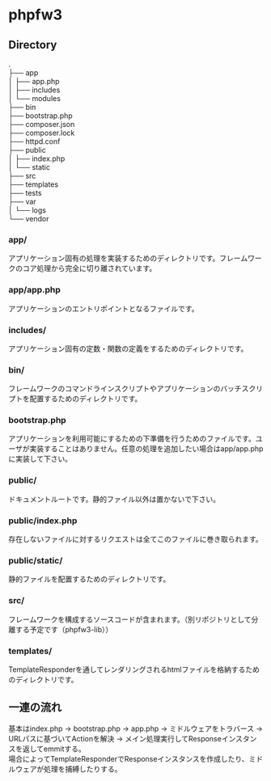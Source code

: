 # phpfw3

## Directory
.  
├── app  
│   ├── app.php  
│   ├── includes  
│   └── modules  
├── bin  
├── bootstrap.php  
├── composer.json  
├── composer.lock  
├── httpd.conf  
├── public  
│   ├── index.php  
│   └── static  
├── src  
├── templates  
├── tests  
├── var  
│   └── logs  
└── vendor  

### app/
アプリケーション固有の処理を実装するためのディレクトリです。フレームワークのコア処理から完全に切り離されています。

### app/app.php
アプリケーションのエントリポイントとなるファイルです。

### includes/
アプリケーション固有の定数・関数の定義をするためのディレクトリです。

### bin/
フレームワークのコマンドラインスクリプトやアプリケーションのバッチスクリプトを配置するためのディレクトリです。

### bootstrap.php
アプリケーションを利用可能にするための下準備を行うためのファイルです。ユーザが実装することはありません。任意の処理を追加したい場合はapp/app.phpに実装して下さい。

### public/
ドキュメントルートです。静的ファイル以外は置かないで下さい。

### public/index.php
存在しないファイルに対するリクエストは全てこのファイルに巻き取られます。

### public/static/
静的ファイルを配置するためのディレクトリです。

### src/
フレームワークを構成するソースコードが含まれます。（別リポジトリとして分離する予定です（phpfw3-lib））

### templates/
TemplateResponderを通してレンダリングされるhtmlファイルを格納するためのディレクトリです。

## 一連の流れ
基本はindex.php → bootstrap.php → app.php → ミドルウェアをトラバース → URLパスに基づいてActionを解決 → メイン処理実行してResponseインスタンスを返してemmitする。  
場合によってTemplateResponderでResponseインスタンスを作成したり、ミドルウェアが処理を捕縛したりする。

